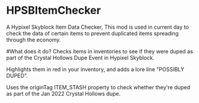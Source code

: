 # HPSBItemChecker
A Hypixel Skyblock Item Data Checker, This mod is used in current day to check the data of certain items to prevent duplicated items spreading through the economy. 

#What does it do?
Checks items in inventories to see if they were duped as part of the Crystal Hollows Dupe Event in Hypixel Skyblock.

Highlights them in red in your inventory, and adds a lore line "POSSIBLY DUPED".

Uses the originTag ITEM_STASH property to check whether they're duped as part of the Jan 2022 Crystal Hollows dupe.
